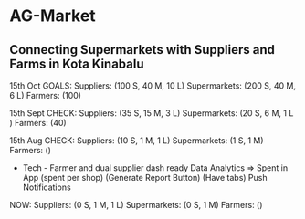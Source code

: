 # AG-Market

## Connecting Supermarkets with Suppliers and Farms in Kota Kinabalu

15th Oct GOALS:
Suppliers: (100 S, 40 M, 10 L)
Supermarkets: (200 S, 40 M, 6 L)
Farmers: (100)

15th Sept CHECK:
Suppliers: (35 S, 15 M, 3 L)
Supermarkets: (20 S, 6 M, 1 L )
Farmers: (40)

15th Aug CHECK:
Suppliers: (10 S, 1 M, 1 L)
Supermarkets: (1 S, 1 M)
Farmers: ()
- Tech -
Farmer and dual supplier dash ready
Data Analytics => Spent in App (spent per shop) (Generate Report Button) (Have tabs)
Push Notifications


NOW:
Suppliers: (0 S, 1 M, 1 L)
Supermarkets: (0 S, 1 M)
Farmers: ()